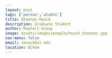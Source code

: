 ```yaml
---
layout: post 
tags: ['person','alumni']
title: Shannon Houck 
description: Graduate Student 
author: Mayhall Group 
image: assets/images/people/houck_shannon.jpg
nav-menu: false 
email: shouck@vt.edu 
location: QChem 
---
```


